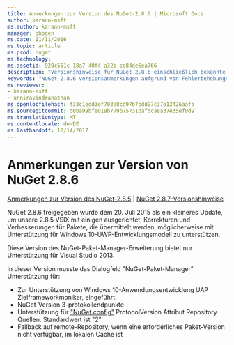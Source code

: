```yaml
---
title: Anmerkungen zur Version des NuGet-2.8.6 | Microsoft Docs
author: karann-msft
ms.author: karann-msft
manager: ghogen
ms.date: 11/11/2016
ms.topic: article
ms.prod: nuget
ms.technology: 
ms.assetid: 920c551c-18a7-40f4-a32b-ce84de6ea766
description: "Versionshinweise für NuGet 2.8.6 einschließlich bekannte Probleme, Fehlerbehebungen, Funktionen und Archivierung von dcrs Design."
keywords: "NuGet-2.8.6 versionsanmerkungen aufgrund von Fehlerbehebungen, bekannte Probleme, zusätzliche Funktionen, Archivierung von dcrs Design"
ms.reviewer:
- karann-msft
- unniravindranathan
ms.openlocfilehash: f33c1edd3ef703a8cd97b7bdd97c37e12426aafa
ms.sourcegitcommit: d0ba99bfe019b779b75731bafdca8a37e35ef0d9
ms.translationtype: MT
ms.contentlocale: de-DE
ms.lasthandoff: 12/14/2017
---
```

# <a name="nuget-286-release-notes"></a>Anmerkungen zur Version von NuGet 2.8.6

[Anmerkungen zur Version des NuGet-2.8.5](../release-notes/nuget-2.8.5.md) | [NuGet 2.8.7-Versionshinweise](../release-notes/nuget-2.8.7.md)

NuGet 2.8.6 freigegeben wurde dem 20. Juli 2015 als ein kleineres Update, um unsere 2.8.5 VSIX mit einigen ausgerichtet, Korrekturen und Verbesserungen für Pakete, die übermittelt werden, möglicherweise mit Unterstützung für Windows 10-UWP-Entwicklungsmodell zu unterstützen.

Diese Version des NuGet-Paket-Manager-Erweiterung bietet nur Unterstützung für Visual Studio 2013.

In dieser Version musste das Dialogfeld "NuGet-Paket-Manager" Unterstützung für:

* Zur Unterstützung von Windows 10-Anwendungsentwicklung UAP Zielframeworkmoniker, eingeführt.
* NuGet-Version 3-protokollendpunkte
* Unterstützung für ["NuGet.config"](../consume-packages/configuring-nuget-behavior.md) ProtocolVersion Attribut Repository Quellen. Standardwert ist "2"
* Fallback auf remote-Repository, wenn eine erforderliches Paket-Version nicht verfügbar, im lokalen Cache ist